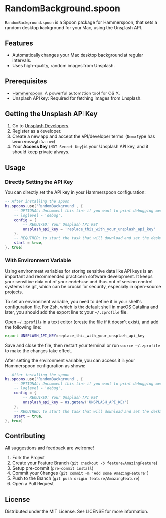 # RandomBackground.spoon

`RandomBackground.spoon` is a Spoon package for Hammerspoon, that sets a random desktop background for your Mac, using the Unsplash API.

## Features

- Automatically changes your Mac desktop background at regular intervals.
- Uses high-quality, random images from Unsplash.

## Prerequisites

- [Hammerspoon](http://www.hammerspoon.org/): A powerful automation tool for OS X.
- Unsplash API key: Required for fetching images from Unsplash.

## Getting the Unsplash API Key

1. Go to [Unsplash Developers](https://unsplash.com/developers).
2. Register as a developer.
3. Create a new app and accept the API/developer terms. (`Demo` type has been enough for me)
4. Your **Access Key** (`NOT Secret Key`) is your Unsplash API key, and it should keep private always.

## Usage

### Directly Setting the API Key

You can directly set the API key in your Hammerspoon configuration:

```lua
-- After installing the spoon
hs.spoons.use('RandomBackground', {
    -- OPTIONAL: Uncomment this line if you want to print debugging messages in the console.
    -- loglevel = 'debug',
    config = {
        -- REQUIRED: Your Unsplash API KEY
        unsplash_api_key = 'replace_this_with_your_unsplash_api_key'
    },
    -- REQUIRED: to start the task that will download and set the desktop image.
    start = true,
}, true)
```

### With Environment Variable

Using environment variables for storing sensitive data like API keys is an important and recommended practice in software development. It keeps your sensitive data out of your codebase and thus out of version control systems like git, which can be crucial for security, especially in open-source projects.

To set an environment variable, you need to define it in your shell's configuration file. For Zsh, which is the default shell in macOS Catalina and later, you should add the export line to your `~/.zprofile` file.

Open `~/.zprofile` in a text editor (create the file if it doesn't exist), and add the following line:

```sh
export UNSPLASH_API_KEY=replace_this_with_your_unsplash_api_key
```

Save and close the file, then restart your terminal or run `source ~/.zprofile` to make the changes take effect.

After setting the environment variable, you can access it in your Hammerspoon configuration as shown:

```lua
-- After installing the spoon
hs.spoons.use('RandomBackground', {
    -- OPTIONAL: Uncomment this line if you want to print debugging messages in the console.
    -- loglevel = 'debug',
    config = {
        -- REQUIRED: Your Unsplash API KEY
        unsplash_api_key = os.getenv('UNSPLASH_API_KEY')
    },
    -- REQUIRED: to start the task that will download and set the desktop image.
    start = true,
}, true)
```

## Contributing

All suggestions and feedback are welcome!

1. Fork the Project
1. Create your Feature Branch (`git checkout -b feature/AmazingFeature`)
1. Setup pre-commit (`pre-commit install`)
1. Commit your Changes (`git commit -m 'Add some AmazingFeature'`)
1. Push to the Branch (`git push origin feature/AmazingFeature`)
1. Open a Pull Request

## License

Distributed under the MIT License. See LICENSE for more information.
